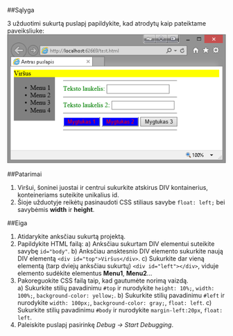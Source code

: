 ﻿##Sąlyga

3 užduotimi sukurtą puslapį papildykite, kad atrodytų kaip pateiktame paveiksliuke:
![Example 4](https://raw.githubusercontent.com/niku-live/jpvs2015/master/05%20tema%20-%20Web%20-%20HTML%20ir%20CSS/Mini%20Problems/Vol5Ex4/example4.png)

##Patarimai

1. Viršui, šoninei juostai ir centrui sukurkite atskirus DIV kontainerius, konteineriams suteikite unikalius id.
2. Šioje užduotyje reikėtų pasinaudoti CSS stiliaus savybe `float: left;` bei savybėmis **width** ir **height**.

##Eiga

1. Atidarykite anksčiau sukurtą projektą.
2. Papildykite HTML failą:
  a) Anksčiau sukurtam DIV elementui suteikite savybę `id="body"`.
  b) Anksčiau ansktesnio DIV elemento sukurkite naują DIV elementą `<div id="top">Viršus</div>`.
  c) Sukurkite dar vieną elementą (tarp dviejų anksčiau sukurtų) `<div id="left"></div>`, viduje elemento sudėkite elementus **Menu1**, **Menu2**...  
3. Pakoreguokite CSS failą taip, kad gautumėte norimą vaizdą.  
  a) Sukurkite stilių pavadinimu `#top` ir nurodykite `height: 10%;`, `width: 100%;`, `background-color: yellow;`.
  b) Sukurkite stilių pavadinimu `#left` ir nurodykite `width: 100px;`, `background-color: gray;`, `float: left`.
  c) Sukurkite stilių pavadinimu `#body` ir nurodykite `margin-left:20px`, `float: left`.
6. Paleiskite puslapį pasirinkę *Debug -> Start Debugging*.